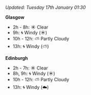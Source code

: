 *Updated: Tuesday 17th January 01:30*

**Glasgow**

* 2h - 8h: :sunny: Clear
* 9h: :cyclone: Windy (:sunny:)
* 10h - 12h: :partly_sunny: Partly Cloudy
* 13h: :cyclone: Windy (:partly_sunny:)

**Edinburgh**

* 2h - 7h: :sunny: Clear
* 8h, 9h: :cyclone: Windy (:sunny:)
* 10h - 12h: :partly_sunny: Partly Cloudy
* 13h: :cyclone: Windy (:cloud:)
